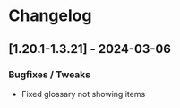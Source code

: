 # Changelog

## [1.20.1-1.3.21] - 2024-03-06
### Bugfixes / Tweaks
- Fixed glossary not showing items
